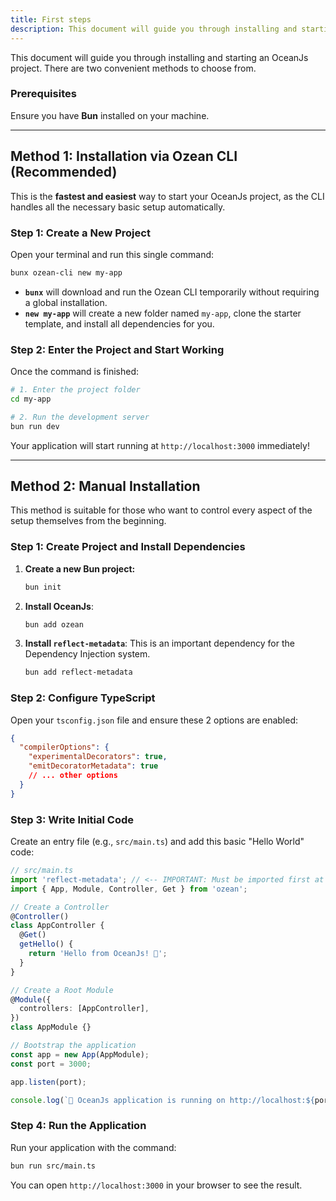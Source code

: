 ```yaml
---
title: First steps
description: This document will guide you through installing and starting an OceanJs project. There are two convenient methods to choose from.
---
```


This document will guide you through installing and starting an OceanJs project. There are two convenient methods to choose from.

### Prerequisites

Ensure you have **Bun** installed on your machine.

---

## Method 1: Installation via Ozean CLI (Recommended)

This is the **fastest and easiest** way to start your OceanJs project, as the CLI handles all the necessary basic setup automatically.

### Step 1: Create a New Project

Open your terminal and run this single command:

```bash
bunx ozean-cli new my-app
```

- **`bunx`** will download and run the Ozean CLI temporarily without requiring a global installation.
- **`new my-app`** will create a new folder named `my-app`, clone the starter template, and install all dependencies for you.

### Step 2: Enter the Project and Start Working

Once the command is finished:

```bash
# 1. Enter the project folder
cd my-app

# 2. Run the development server
bun run dev
```

Your application will start running at `http://localhost:3000` immediately!

---

## Method 2: Manual Installation

This method is suitable for those who want to control every aspect of the setup themselves from the beginning.

### Step 1: Create Project and Install Dependencies

1.  **Create a new Bun project:**
    ```bash
    bun init
    ```
2.  **Install OceanJs**:
    ```bash
    bun add ozean
    ```
3.  **Install `reflect-metadata`**:
    This is an important dependency for the Dependency Injection system.
    ```bash
    bun add reflect-metadata
    ```

### Step 2: Configure TypeScript

Open your `tsconfig.json` file and ensure these 2 options are enabled:

```json
{
  "compilerOptions": {
    "experimentalDecorators": true,
    "emitDecoratorMetadata": true
    // ... other options
  }
}
```

### Step 3: Write Initial Code

Create an entry file (e.g., `src/main.ts`) and add this basic "Hello World" code:

```typescript
// src/main.ts
import 'reflect-metadata'; // <-- IMPORTANT: Must be imported first at the entry point.
import { App, Module, Controller, Get } from 'ozean';

// Create a Controller
@Controller()
class AppController {
  @Get()
  getHello() {
    return 'Hello from OceanJs! 🌊';
  }
}

// Create a Root Module
@Module({
  controllers: [AppController],
})
class AppModule {}

// Bootstrap the application
const app = new App(AppModule);
const port = 3000;

app.listen(port);

console.log(`🌊 OceanJs application is running on http://localhost:${port}`);
```

### Step 4: Run the Application

Run your application with the command:

```bash
bun run src/main.ts
```

You can open `http://localhost:3000` in your browser to see the result.

